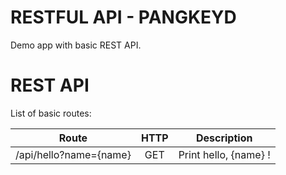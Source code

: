 # RESTFUL API - PANGKEYD

Demo app with basic REST API.

# REST API

List of basic routes:

| Route | HTTP | Description |
|-------|:----:|:-----------:|
|/api/hello?name={name}|GET|Print hello, {name} !
